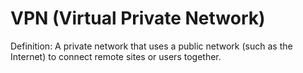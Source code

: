 # VPN (Virtual Private Network)

Definition: A private network that uses a public network (such as the Internet) to connect remote sites or users together.